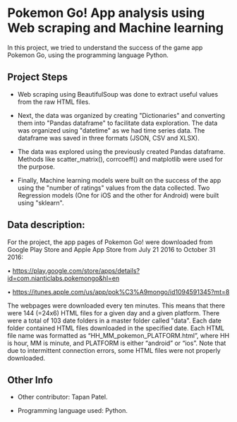 # Pokemon Go! App analysis using Web scraping and Machine learning

In this project, we tried to understand the success of the game app Pokemon Go, using the programming language Python.

## Project Steps

- Web scraping using BeautifulSoup was done to extract useful values from the raw HTML files. 

- Next, the data was organized by creating "Dictionaries" and converting them into "Pandas dataframe" to facilitate data exploration. The data was organized using "datetime" as we had time series data. The dataframe was saved in three formats (JSON, CSV and  XLSX).

- The data was explored using the previously created Pandas dataframe. Methods like scatter_matrix(), corrcoeff() and matplotlib were used for the purpose.

- Finally, Machine learning models were built on the success of the app using the "number of ratings" values from the data collected. Two Regression models (One for iOS and the other for Android) were built using "sklearn".


## Data description:

For the project, the app pages of Pokemon Go! were downloaded from Google Play Store and Apple App Store from July 21 2016 to October 31 2016:

• https://play.google.com/store/apps/details?id=com.nianticlabs.pokemongo&hl=en

• https://itunes.apple.com/us/app/pok%C3%A9mongo/id1094591345?mt=8

The webpages were downloaded every ten minutes. This means that there were 144 (=24x6) HTML files for a given day and a given platform. There were a total of 103 date folders in a master folder called "data". Each date folder contained HTML files downloaded in the specified date. Each HTML file name was formatted as “HH_MM_pokemon_PLATFORM.html”, where HH is hour, MM is minute, and PLATFORM is either “android” or “ios”. Note that due to intermittent connection errors, some HTML files were not properly downloaded.

## Other Info

- Other contributor: Tapan Patel.

- Programming language used: Python.




